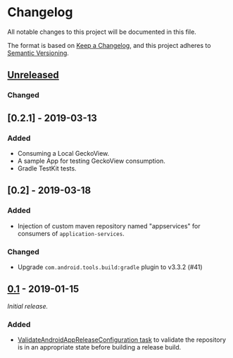 # Changelog
All notable changes to this project will be documented in this file.

The format is based on [Keep a Changelog](https://keepachangelog.com/en/1.0.0/),
and this project adheres to [Semantic Versioning](https://semver.org/spec/v2.0.0.html).

## [Unreleased]
### Changed

## [0.2.1] - 2019-03-13
### Added
* Consuming a Local GeckoView.
* A sample App for testing GeckoView consumption.
* Gradle TestKit tests.

## [0.2] - 2019-03-18
### Added
* Injection of custom maven repository named "appservices" for consumers of `application-services`.

### Changed
* Upgrade `com.android.tools.build:gradle` plugin to v3.3.2 (#41)

## [0.1] - 2019-01-15
*Initial release.*

### Added
- [ValidateAndroidAppReleaseConfiguration task](https://github.com/mozilla-mobile/android-automation-tools/blob/159757dbf2032ea374923e490806f12e0f765923/gradle-plugin/src/main/kotlin/org/mozilla/android/tasks/ValidateAndroidAppReleaseConfiguration.kt#L15-L23) to validate the repository is in an appropriate state before building a release build.

[Unreleased]: https://github.com/mozilla-mobile/android-automation-tools/compare/v0.1...HEAD
[0.1]: https://github.com/mozilla-mobile/android-automation-tools/compare/afbfde421c7f289e211e389bfb6fabc31fcad506...v0.1
